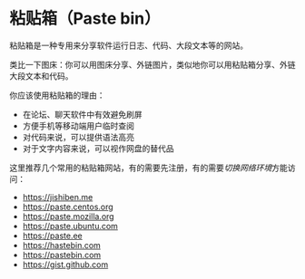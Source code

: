 # 粘贴箱（Paste bin）

粘贴箱是一种专用来分享软件运行日志、代码、大段文本等的网站。

类比一下图床：你可以用图床分享、外链图片，类似地你可以用粘贴箱分享、外链大段文本和代码。

你应该使用粘贴箱的理由：
- 在论坛、聊天软件中有效避免刷屏
- 方便手机等移动端用户临时查阅
- 对代码来说，可以提供语法高亮
- 对于文字内容来说，可以视作网盘的替代品

这里推荐几个常用的粘贴箱网站，有的需要先注册，有的需要*切换网络环境*方能访问：

- https://jishiben.me
- https://paste.centos.org
- https://paste.mozilla.org
- https://paste.ubuntu.com
- https://paste.ee
- https://hastebin.com
- https://pastebin.com
- https://gist.github.com